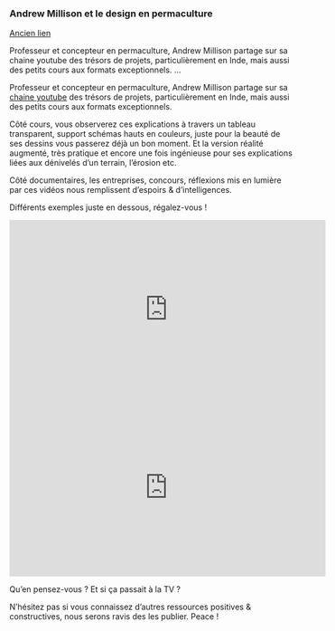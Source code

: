 ### Andrew Millison et le design en permaculture

[Ancien lien](https://citoyenentransition.fr/2022/05/17/andrew-millison-et-le-design-en-permaculture/)

Professeur et concepteur en permaculture, Andrew Millison partage sur sa chaine youtube des trésors de projets, particulièrement en Inde, mais aussi des petits cours aux formats exceptionnels.
...
<!-- wp:paragraph -->
<p>Professeur et concepteur en permaculture, Andrew Millison partage sur sa <a rel="noreferrer noopener" href="https://www.youtube.com/c/amillison/featured" data-type="URL" data-id="https://www.youtube.com/c/amillison/featured" target="_blank">chaine youtube</a> des trésors de projets, particulièrement en Inde, mais aussi des petits cours aux formats exceptionnels.</p>
<!-- /wp:paragraph -->

<!-- wp:paragraph -->
<p>Côté cours, vous observerez ces explications à travers un tableau transparent, support schémas hauts en couleurs, juste pour la beauté de ses dessins vous passerez déjà un bon moment. Et la version réalité augmenté, très pratique et encore une fois ingénieuse pour ses explications liées aux dénivelés d’un terrain, l’érosion etc.</p>
<!-- /wp:paragraph -->

<!-- wp:paragraph -->
<p>Côté documentaires, les entreprises, concours, réflexions mis en lumière par ces vidéos nous remplissent d’espoirs &amp; d’intelligences.</p>
<!-- /wp:paragraph -->

<!-- wp:paragraph -->
<p>Différents exemples juste en dessous, régalez-vous !</p>
<!-- /wp:paragraph -->

<!-- wp:more -->
<!--more-->
<!-- /wp:more -->

<!-- wp:html -->
<iframe width="560" height="315" src="https://www.youtube.com/embed/f-sRcVkZ9yg" title="YouTube video player" frameborder="0" allow="accelerometer; autoplay; clipboard-write; encrypted-media; gyroscope; picture-in-picture" allowfullscreen=""></iframe>
<!-- /wp:html -->

<!-- wp:html -->
<iframe width="560" height="315" src="https://www.youtube.com/embed/-8nqnOcoLqE" title="YouTube video player" frameborder="0" allow="accelerometer; autoplay; clipboard-write; encrypted-media; gyroscope; picture-in-picture" allowfullscreen=""></iframe>
<!-- /wp:html -->

<!-- wp:paragraph -->
<p>Qu’en pensez-vous ? Et si ça passait à la TV ?</p>
<!-- /wp:paragraph -->

<!-- wp:paragraph -->
<p>N’hésitez pas si vous connaissez d’autres ressources positives &amp; constructives, nous serons ravis des les publier. Peace !</p>
<!-- /wp:paragraph -->
